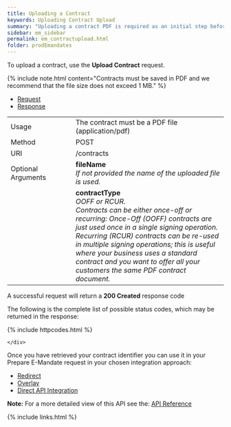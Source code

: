 ```yaml
---
title: Uploading a Contract
keywords: Uploading Contract Upload
summary: "Uploading a contract PDF is required as an initial step before combining it with a mandate."
sidebar: em_sidebar
permalink: em_contractupload.html
folder: prodEmandates
---
```


To upload a contract, use the <b>Upload Contract</b> request.








{% include note.html content="Contracts must be saved in PDF and we recommend that the file size does not exceed 1 MB." %}





<ul id="profileTabs" class="nav nav-tabs">
    <li class="active"><a href="#profile" data-toggle="tab">Request</a></li>
    <li><a href="#about" data-toggle="tab">Response</a></li>
   
</ul>
  <div class="tab-content">
<div role="tabpanel" class="tab-pane active" id="profile">


  <table>
<colgroup>
<col width="30%" />
<col width="90%" />
</colgroup>

<tbody>
<tr>
<td markdown="span">Usage</td>
<td markdown="span">The contract must be a PDF file (application/pdf)</td>
</tr>
<tr>
<td markdown="span">Method</td>
<td markdown="span"><span class="label label-info">POST </span>
</td>
</tr>
<tr>
<td markdown="span">URI</td>
<td markdown="span">/contracts
</td>
</tr>
<tr>
<td markdown="span">Optional Arguments</td>
<td markdown="span"><b>fileName</b>
<br/><i>If not provided the name of the uploaded file is used. </i>
</td>
</tr>
<tr>
<td markdown="span"></td>
<td markdown="span"><b>contractType</b>
<br/><i>OOFF or RCUR. <br> Contracts can be either once-off or recurring: Once-Off (OOFF) contracts are just used once in a single signing operation. Recurring (RCUR) contracts can be re-used in multiple signing operations; this is useful where your business uses a standard contract and you want to offer all your customers the same PDF contract document.</i>
</td>
</tr>
</tbody>
</table>





</div>

<div role="tabpanel" class="tab-pane" id="about">
<p>A successful request will return a <b>200 Created</b> response code</p>


<p>The following is the complete list of possible status codes, which may be returned in the response:</p>
    {% include httpcodes.html %}
    

 
    </div>


</div>

Once you have retrieved your contract identifier you can use it in your Prepare E-Mandate request in your chosen integration approach:

 

* <a href="em_tokenredirect.html">Redirect</a>
* <a href="em_token.html">Overlay</a>
* <a href="em_tokendirectapi.html">Direct API Integration</a>




<b>Note:</b> For a more detailed view of this API see the: <a href="https://docs.nuapay.com/emandate-api/#upload-contract-document" target = '_blank'><i class="fa fa-cogs"></i> API Reference</a>




{% include links.html %}
